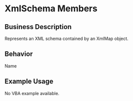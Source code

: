 # XmlSchema Members

## Business Description
Represents an XML schema contained by an XmlMap object.

## Behavior
Name

## Example Usage
No VBA example available.